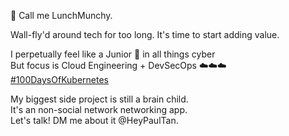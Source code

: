 👋 Call me LunchMunchy.

Wall-fly'd around tech for too long. It's time to start adding value.

I perpetually feel like a Junior 🌱 in all things cyber \
But focus is Cloud Engineering + DevSecOps ☁️☁️☁️ \
[#100DaysOfKubernetes](https://twitter.com/LunchMunchy/status/1567162164065992704)

My biggest side project is still a brain child. \
It's an non-social network networking app. \
Let's talk! DM me about it @HeyPaulTan.

<!---
LunchMunchy/LunchMunchy is a ✨ special ✨ repository because its `README.md` (this file) appears on your GitHub profile.
You can click the Preview link to take a look at your changes.
--->
